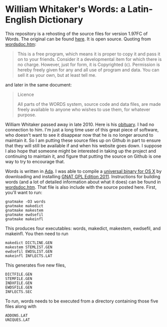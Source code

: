 # William Whitaker's Words: a Latin-English Dictionary

This repository is a rehosting of the source files for version 1.97FC of Words. The original can be found [here][]. It is open source. Quoting from [wordsdoc.htm][]:

> This is a free program, which means it is proper to copy it and pass it on to your friends. Consider it a developmental item for which there is no charge. However, just for form, it is Copyrighted (c). Permission is hereby freely given for any and all use of program and data. You can sell it as your own, but at least tell me.

and later in the same document:

> Licence
>
> All parts of the WORDS system, source code and data files, are made freely available to anyone who wishes to use them, for whatever purpose.

William Whitaker passed away in late 2010. Here is his [obituary][]. I had no connection to him. I'm just a long time user of this great piece of software, who doesn't want to see it disappear now that he is no longer around to maintain it. So I am putting these source files up on Github in part to ensure that they will still be available if and when his website goes down. I suppose I also hope that someone might be interested in taking up the project and continuing to maintain it, and figure that putting the source on Github is one way to try to encourage that. 

Words is written in [Ada][]. I was able to compile a [universal binary for OS X][] by downloading and installing [GNAT GPL Edition 2011][]. Instructions for building words (and a lot of detailed information about what it does) can be found in [wordsdoc.htm]. That file is also include with the source posted here. First, you'll want to run:

	gnatmake -O3 words
	gnatmake makedict
	gnatmake makestem
	gnatmake ewdsefil
	gnatmake makeinfl

This produces four executables: words, makedict, makestem, ewdsefil, and makeinfl. You then need to run

	makedict DICTLINE.GEN
	makestem STEMLIST.GEN
	ewdsefil EWDSLIST.GEN
	makeinfl INFLECTS.LAT

This generates five new files,

	DICTFILE.GEN
	STEMFILE.GEN
	INDXFILE.GEN
	EWDSFILE.GEN
	INFLECTS.SEC

To run, words needs to be executed from a directory containing those five files along with

	ADDONS.LAT
	UNIQUES.LAT



  [here]: http://users.erols.com/whitaker/wordsdev.htm
  [wordsdoc.htm]: http://users.erols.com/whitaker/wordsdoc.htm
  [obituary]: http://www.legacy.com/obituaries/mywesttexas/obituary.aspx?n=william-whitaker&pid=147336402
  [Ada]: http://www.sigada.org/
  [universal binary for OS X]: http://files.davidsanson.com/words-os-x-universal.zip
  [GNAT GPL Edition 2011]: http://libre.adacore.com/libre/tools/gnat-gpl-edition/
